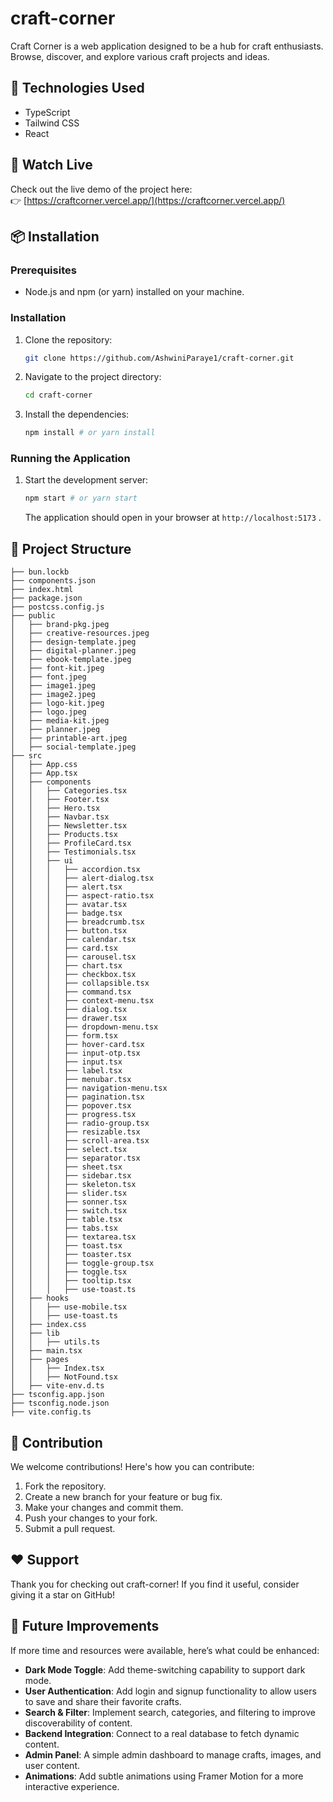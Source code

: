 # craft-corner

Craft Corner is a web application designed to be a hub for craft enthusiasts. Browse, discover, and explore various craft projects and ideas.

## 🔧 Technologies Used

- TypeScript
- Tailwind CSS
- React

## 🔗 Watch Live

Check out the live demo of the project here:  
👉 [https://craftcorner.vercel.app/](https://craftcorner.vercel.app/)

## 📦 Installation

### Prerequisites

- Node.js and npm (or yarn) installed on your machine.

### Installation

1.  Clone the repository:

    ```bash
    git clone https://github.com/AshwiniParaye1/craft-corner.git
    ```

2.  Navigate to the project directory:

    ```bash
    cd craft-corner
    ```

3.  Install the dependencies:

    ```bash
    npm install # or yarn install
    ```

### Running the Application

1.  Start the development server:

    ```bash
    npm start # or yarn start
    ```

    The application should open in your browser at `http://localhost:5173` .

## 📂 Project Structure

```
├── bun.lockb
├── components.json
├── index.html
├── package.json
├── postcss.config.js
├── public
│   ├── brand-pkg.jpeg
│   ├── creative-resources.jpeg
│   ├── design-template.jpeg
│   ├── digital-planner.jpeg
│   ├── ebook-template.jpeg
│   ├── font-kit.jpeg
│   ├── font.jpeg
│   ├── image1.jpeg
│   ├── image2.jpeg
│   ├── logo-kit.jpeg
│   ├── logo.jpeg
│   ├── media-kit.jpeg
│   ├── planner.jpeg
│   ├── printable-art.jpeg
│   ├── social-template.jpeg
├── src
│   ├── App.css
│   ├── App.tsx
│   ├── components
│   │   ├── Categories.tsx
│   │   ├── Footer.tsx
│   │   ├── Hero.tsx
│   │   ├── Navbar.tsx
│   │   ├── Newsletter.tsx
│   │   ├── Products.tsx
│   │   ├── ProfileCard.tsx
│   │   ├── Testimonials.tsx
│   │   ├── ui
│   │   │   ├── accordion.tsx
│   │   │   ├── alert-dialog.tsx
│   │   │   ├── alert.tsx
│   │   │   ├── aspect-ratio.tsx
│   │   │   ├── avatar.tsx
│   │   │   ├── badge.tsx
│   │   │   ├── breadcrumb.tsx
│   │   │   ├── button.tsx
│   │   │   ├── calendar.tsx
│   │   │   ├── card.tsx
│   │   │   ├── carousel.tsx
│   │   │   ├── chart.tsx
│   │   │   ├── checkbox.tsx
│   │   │   ├── collapsible.tsx
│   │   │   ├── command.tsx
│   │   │   ├── context-menu.tsx
│   │   │   ├── dialog.tsx
│   │   │   ├── drawer.tsx
│   │   │   ├── dropdown-menu.tsx
│   │   │   ├── form.tsx
│   │   │   ├── hover-card.tsx
│   │   │   ├── input-otp.tsx
│   │   │   ├── input.tsx
│   │   │   ├── label.tsx
│   │   │   ├── menubar.tsx
│   │   │   ├── navigation-menu.tsx
│   │   │   ├── pagination.tsx
│   │   │   ├── popover.tsx
│   │   │   ├── progress.tsx
│   │   │   ├── radio-group.tsx
│   │   │   ├── resizable.tsx
│   │   │   ├── scroll-area.tsx
│   │   │   ├── select.tsx
│   │   │   ├── separator.tsx
│   │   │   ├── sheet.tsx
│   │   │   ├── sidebar.tsx
│   │   │   ├── skeleton.tsx
│   │   │   ├── slider.tsx
│   │   │   ├── sonner.tsx
│   │   │   ├── switch.tsx
│   │   │   ├── table.tsx
│   │   │   ├── tabs.tsx
│   │   │   ├── textarea.tsx
│   │   │   ├── toast.tsx
│   │   │   ├── toaster.tsx
│   │   │   ├── toggle-group.tsx
│   │   │   ├── toggle.tsx
│   │   │   ├── tooltip.tsx
│   │   │   ├── use-toast.ts
│   ├── hooks
│   │   ├── use-mobile.tsx
│   │   ├── use-toast.ts
│   ├── index.css
│   ├── lib
│   │   ├── utils.ts
│   ├── main.tsx
│   ├── pages
│   │   ├── Index.tsx
│   │   ├── NotFound.tsx
│   ├── vite-env.d.ts
├── tsconfig.app.json
├── tsconfig.node.json
├── vite.config.ts

```

## 🤝 Contribution

We welcome contributions! Here's how you can contribute:

1.  Fork the repository.
2.  Create a new branch for your feature or bug fix.
3.  Make your changes and commit them.
4.  Push your changes to your fork.
5.  Submit a pull request.

## ❤️ Support

Thank you for checking out craft-corner! If you find it useful, consider giving it a star on GitHub!

## 🔮 Future Improvements

If more time and resources were available, here’s what could be enhanced:

- **Dark Mode Toggle**: Add theme-switching capability to support dark mode.
- **User Authentication**: Add login and signup functionality to allow users to save and share their favorite crafts.
- **Search & Filter**: Implement search, categories, and filtering to improve discoverability of content.
- **Backend Integration**: Connect to a real database to fetch dynamic content.
- **Admin Panel**: A simple admin dashboard to manage crafts, images, and user content.
- **Animations**: Add subtle animations using Framer Motion for a more interactive experience.
